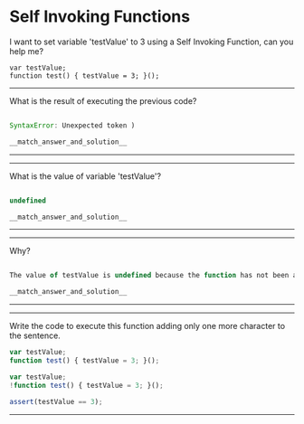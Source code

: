 # Self Invoking Functions

I want to set variable 'testValue' to 3 using a Self Invoking Function, can you help me?

```
var testValue;
function test() { testValue = 3; }();
```

---

What is the result of executing the previous code?

```js

```

```js
SyntaxError: Unexpected token )
```

```js
__match_answer_and_solution__
```

---

---

What is the value of variable 'testValue'?

```js

```

```js
undefined
```

```js
__match_answer_and_solution__
```

---


---

Why?

```js

```

```js
The value of testValue is undefined because the function has not been autoexecuted.
```

```js
__match_answer_and_solution__
```

---

---

Write the code to execute this function adding only one more character to the sentence.

```js
var testValue;
function test() { testValue = 3; }();
```

```js
var testValue;
!function test() { testValue = 3; }();
```

```js
assert(testValue == 3);
```

---